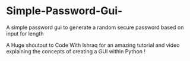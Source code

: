 # Simple-Password-Gui-
A simple password gui to generate a random secure password based on input for length 

A Huge shoutout to Code With Ishraq for an amazing tutorial and video explaining the concepts of creating a GUI within Python !
